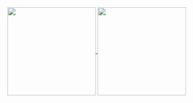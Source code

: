 <a href="https://github.com/JasonEl1">
<img height=200 align="center" src="https://github-readme-stats.vercel.app/api?username=JasonEl1"/>
</a>

<a href="https://github.com/JasonEl1">
<img height=200 align="center" src="https://github-readme-stats.vercel.app/api/top-langs/?username=JasonEl1&layout=donut&langs_count=5&hide=cmake"/>
</a>
